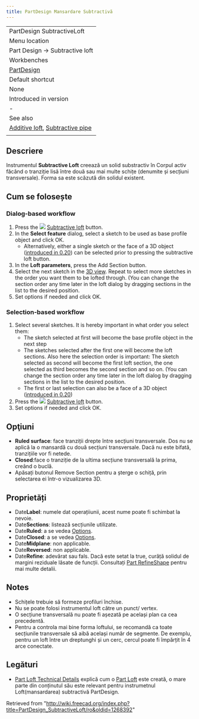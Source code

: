 ```yaml
---
title: PartDesign Mansardare Subtractivă
---
```

|  |
| --- |
| PartDesign SubtractiveLoft |
| Menu location |
| Part Design → Subtractive loft |
| Workbenches |
| [PartDesign](/PartDesign_Workbench "PartDesign Workbench") |
| Default shortcut |
| None |
| Introduced in version |
| - |
| See also |
| [Additive loft](/PartDesign_AdditiveLoft "PartDesign AdditiveLoft"), [Subtractive pipe](/PartDesign_SubtractivePipe "PartDesign SubtractivePipe") |
|  |

## Descriere

Instrumentul **Subtractive Loft** creează un solid substractiv în Corpul activ făcând o tranziție lisă între două sau mai multe schițe (denumite și secțiuni transversale). Forma sa este scăzută din solidul existent.

## Cum se folosește

### Dialog-based workflow

1. Press the ![](/images/PartDesign_SubtractiveLoft.svg) [Subtractive loft](/PartDesign_SubtractiveLoft "PartDesign SubtractiveLoft") button.
2. In the **Select feature** dialog, select a sketch to be used as base profile object and click OK.
   * Alternatively, either a single sketch or the face of a 3D object ([introduced in 0.20](/Release_notes_0.20 "Release notes 0.20")) can be selected prior to pressing the subtractive loft button.
3. In the **Loft parameters**, press the Add Section button.
4. Select the next sketch in the [3D view](/3D_view "3D view"). Repeat to select more sketches in the order you want them to be lofted through. (You can change the section order any time later in the loft dialog by dragging sections in the list to the desired position.
5. Set options if needed and click OK.

### Selection-based workflow

1. Select several sketches. It is hereby important in what order you select them:
   * The sketch selected at first will become the base profile object in the next step
   * The sketches selected after the first one will become the loft sections. Also here the selection order is important: The sketch selected as second will become the first loft section, the one selected as third becomes the second section and so on. (You can change the section order any time later in the loft dialog by dragging sections in the list to the desired position.
   * The first or last selection can also be a face of a 3D object ([introduced in 0.20](/Release_notes_0.20 "Release notes 0.20"))
2. Press the ![](/images/PartDesign_SubtractiveLoft.svg) [Subtractive loft](/PartDesign_SubtractiveLoft "PartDesign SubtractiveLoft") button.
3. Set options if needed and click OK.

## Opţiuni

* **Ruled surface**: face tranziții drepte între secțiuni transversale. Dos nu se aplică la o mansardă cu două secțiuni transversale. Dacă nu este bifată, tranzițiile vor fi netede.
* **Closed**:face o tranziție de la ultima secțiune transversală la prima, creând o buclă.
* Apăsați butonul Remove Section pentru a șterge o schiță, prin selectarea ei într-o vizualizarea 3D.

## Proprietăți

* Date**Label**: numele dat operațiiunii, acest nume poate fi schimbat la nevoie.
* Date**Sections**: listează secțiunile utilizate.
* Date**Ruled**: a se vedea [Options](#Options).
* Date**Closed**: a se vedea [Options](#Options).
* Date**Midplane**: non applicable.
* Date**Reversed**: non applicable.
* Date**Refine**: adevărat sau fals. Dacă este setat la true, curăță solidul de margini reziduale lăsate de funcții. Consultați [Part RefineShape](/Part_RefineShape "Part RefineShape") pentru mai multe detalii.

## Notes

* Schițele trebuie să formeze profiluri închise.
* Nu se poate folosi instrumentul loft către un punct/ vertex.
* O secțiune transversală nu poate fi așezată pe același plan ca cea precedentă.
* Pentru a controla mai bine forma loftului, se recomandă ca toate secțiunile transversale să aibă același număr de segmente. De exemplu, pentru un loft între un dreptunghi și un cerc, cercul poate fi împărțit în 4 arce conectate.

## Legături

* [Part Loft Technical Details](/Part_Loft_Technical_Details "Part Loft Technical Details") explică cum o [Part Loft](/Part_Loft "Part Loft") este creată, o mare parte din conținutul său este relevant pentru instrumetnul Loft(mansardarea) subtractivă PartDesign.

Retrieved from "<http://wiki.freecad.org/index.php?title=PartDesign_SubtractiveLoft/ro&oldid=1268392>"